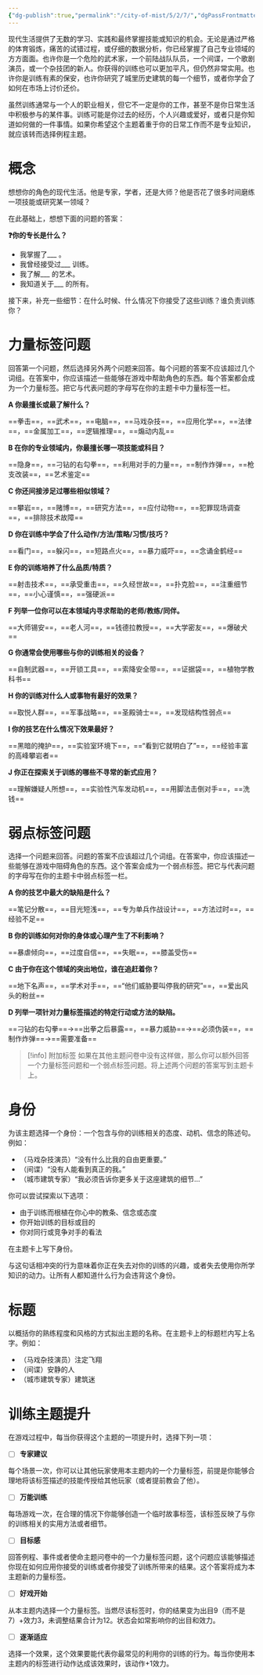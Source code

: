 ```yaml
---
{"dg-publish":true,"permalink":"/city-of-mist/5/2/7/","dgPassFrontmatter":true}
---
```


现代生活提供了无数的学习、实践和最终掌握技能或知识的机会。无论是通过严格的体育锻炼，痛苦的试错过程，或仔细的数据分析，你已经掌握了自己专业领域的方方面面。也许你是一个危险的武术家，一个前陆战队队员，一个间谍，一个歌剧演员，或一个杂技团的新人。你获得的训练也可以更加平凡，但仍然非常实用。也许你是训练有素的保安，也许你研究了城里历史建筑的每一个细节，或者你学会了如何在市场上讨价还价。

虽然训练通常与一个人的职业相关，但它不一定是你的工作，甚至不是你日常生活中积极参与的某件事。训练可能是你过去的经历，个人兴趣或爱好，或者只是你知道如何做的一件事情。如果你希望这个主题着重于你的日常工作而不是专业知识，就应该转而选择例程主题。

# 概念
想想你的角色的现代生活。他是专家，学者，还是大师？他是否花了很多时间磨练一项技能或研究某一领域？

在此基础上，想想下面的问题的答案：

**❓你的专长是什么？**

- 我掌握了___ 。
- 我曾经接受过___ 训练。
- 我了解___ 的艺术。
- 我知道关于___ 的所有。

接下来，补充一些细节：在什么时候、什么情况下你接受了这些训练？谁负责训练你？

# 力量标签问题
回答第一个问题，然后选择另外两个问题来回答。每个问题的答案不应该超过几个词组。在答案中，你应该描述一些能够在游戏中帮助角色的东西。每个答案都会成为一个力量标签。把它与代表问题的字母写在你的主题卡中力量标签一栏。

**A 你最擅长或最了解什么？**

==拳击==，==武术==，==电脑==，==马戏杂技==，==应用化学==，==法律==，==金属加工==，==逻辑推理==，==煽动内乱==

**B 在你的专业领域内，你最擅长哪一项技能或科目？**

==隐身==，==刁钻的右勾拳==，==利用对手的力量==，==制作炸弹==，==枪支改装==，==艺术鉴定==

**C 你还间接涉足过哪些相似领域？**

==攀岩==，==赌博==，==研究方法==，==应付动物==，==犯罪现场调查==，==排除技术故障==

**D 你在训练中学会了什么动作/方法/策略/习惯/技巧？**

==看门==，==躲闪==，==短路点火==，==暴力威吓==，==念诵金鹤经==

**E 你的训练培养了什么品质/特质？**

==射击技术==，==承受重击==，==久经世故==，==扑克脸==，==注重细节==，==小心谨慎==，==强硬派==

**F 列举一位你可以在本领域内寻求帮助的老师/教练/同伴。**

==大师锡安==，==老人河==，==钱德拉教授==，==大学密友==，==爆破犬==

**G 你通常会使用哪些与你的训练相关的设备？**

==自制武器==，==开锁工具==，==索降安全带==，==证据袋==，==植物学教科书==

**H 你的训练对什么人或事物有最好的效果？**

==取悦人群==，==军事战略==，==圣殿骑士==，==发现结构性弱点==

**I 你的技艺在什么情况下效果最好？**

==黑暗的掩护==，==实验室环境下==，==“看到它就明白了”==，==经验丰富的高峰攀岩者==

**J 你正在探索关于训练的哪些不寻常的新式应用？**

==理解嫌疑人所想==，==实验性汽车发动机==，==用脚法击倒对手==，==洗钱==

# 弱点标签问题
选择一个问题来回答。问题的答案不应该超过几个词组。在答案中，你应该描述一些能够在游戏中阻碍角色的东西。这个答案会成为一个弱点标签。把它与代表问题的字母写在你的主题卡中弱点标签一栏。

**A 你的技艺中最大的缺陷是什么？**

==笔记分散==，==目光短浅==，==专为单兵作战设计==，==方法过时==，==经验不足==

**B 你的训练如何对你的身体或心理产生了不利影响？**

==暴虐倾向==，==过度自信==，==失眠==，==膝盖受伤==

**C 由于你在这个领域的突出地位，谁在追赶着你？**

==地下名声==，==学术对手==，==“他们威胁要叫停我的研究”==，==爱出风头的粉丝==

**D 列举一项针对力量标签描述的特定行动或方法的缺陷。**

==刁钻的右勾拳==→==出拳之后暴露==，==暴力威胁==→==必须伪装==，==制作炸弹==→==需要准备==

>[!info] 附加标签
>如果在其他主题问卷中没有这样做，那么你可以额外回答一个力量标签问题和一个弱点标签问题。将上述两个问题的答案写到主题卡上。

# 身份
为该主题选择一个身份：一个包含与你的训练相关的态度、动机、信念的陈述句。例如：

- （马戏杂技演员）“没有什么比我的自由更重要。”
- （间谍）“没有人能看到真正的我。”
- （城市建筑专家）“我必须告诉你更多关于这座建筑的细节…”

你可以尝试探索以下选项：

- 由于训练而根植在你心中的教条、信念或态度
- 你开始训练的目标或目的
- 你对同行或竞争对手的看法

在主题卡上写下身份。

与这句话相冲突的行为意味着你正在失去对你的训练的兴趣，或者失去使用你所学知识的动力。让所有人都知道什么行为会违背这个身份。

# 标题
以概括你的熟练程度和风格的方式拟出主题的名称。在主题卡上的标题栏内写上名字。例如：

- （马戏杂技演员）注定飞翔
- （间谍）安静的人
- （城市建筑专家）建筑迷


# 训练主题提升
在游戏过程中，每当你获得这个主题的一项提升时，选择下列一项：

- [ ] **专家建议**

每个场景一次，你可以让其他玩家使用本主题内的一个力量标签，前提是你能够合理地将该标签描述的技能传授给其他玩家（或者提前教会了他）。

- [ ] **万能训练**

每场游戏一次，在合理的情况下你能够创造一个临时故事标签，该标签反映了与你的训练相关的实用方法或者细节。

- [ ] **目标感**

回答例程、事件或者使命主题问卷中的一个力量标签问题，这个问题应该能够描述你现在如何应用你接受的训练或者你接受了训练所带来的结果。这个答案将成为本主题新的力量标签。

- [ ] **好戏开始**

从本主题内选择一个力量标签。当燃尽该标签时，你的结果变为出目9（而不是7）+效力3，未调整结果合计为12。状态会如常影响你的出目和效力。

- [ ] **逐渐适应**

选择一个效果，这个效果要能代表你最常见的利用你的训练的行为。每当你使用本主题内的标签进行动作达成该效果时，该动作+1效力。